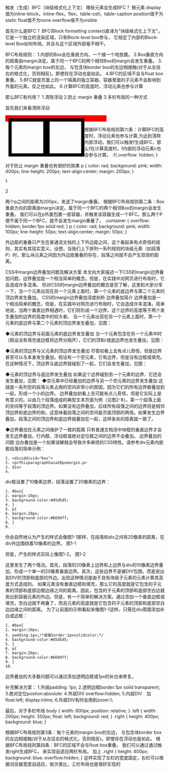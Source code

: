 触发（生成）BFC（块级格式化上下文）   哪些元素会生成BFC？
	根元素
	display值为inline-block，inline-flex，flex，table-cell，table-caption
	position值不为static
	float值不为none
	overflow值不为visible

首先什么是BFC？
BFC(Block formatting context)直译为"块级格式化上下文"。它是一个独立的渲染区域，只有Block-level box参与， 它规定了内部的Block-level Box如何布局，并且与这个区域外部毫不相干。

BFC布局规则：
1.内部的Box会在垂直方向，一个接一个地放置。
2.Box垂直方向的距离由margin决定。属于同一个BFC的两个相邻Box的margin会发生重叠。
3.每个元素的margin box的左边， 与包含块border box的左边相接触(对于从左往右的格式化，否则相反)。即使存在浮动也是如此。
4.BFC的区域不会与float box重叠。
5.BFC就是页面上的一个隔离的独立容器，容器里面的子元素不会影响到外面的元素。反之也如此。
6.计算BFC的高度时，浮动元素也参与计算

那么BFC有何用？
1.清除浮动
2.防止 margin 重叠
3.多栏布局的一种方式

首先我们来看清除浮动
	<style>
		.f{
			border: 10px solid red;
			width: 300px;
		}
		.c{
			border: 10px solid black;
			width:100px;
			height: 100px;
			float: left;
		}
	</style>
	<body>
		<div class="f">
			<div class="c"></div>
			<div class="c"></div>
		</div>
	</body>

根据BFC布局规则第六条：计算BFC的高度时，浮动元素也参与计算,为达到清除内部浮动，我们可以触发f生成BFC，那么f在计算高度时，f内部的浮动元素c也会参与计算。
	.f{
		overflow: hidden;
	}


对于防止 margin 重叠也有很好的效果
	p {
		color: rad;
		background: pink;
		width: 400px;
		line-height: 200px;
		text-align:center;
		margin: 200px;
	}
	<p>1</p>
	<p>2</p>

两个p之间的距离为200px，发送了margin重叠。
根据BFC布局规则第二条：Box垂直方向的距离由margin决定。属于同一个BFC的两个相邻Box的margin会发生重叠。
我们可以在p外面包裹一层容器，并触发该容器生成一个BFC。那么两个P便不属于同一个BFC，就不会发生margin重叠了。
	.container {
		overflow: hidden;
		border:1px solid red;
	}
	p {
		color: rad;
		background: pink;
		width: 100px;
		line-height: 50px;
		text-align:center;
		margin: 50px;
	}
	
外边距的重叠只产生在普通流文档的上下外边距之间，这个看起来有点奇怪的规则，其实有其现实意义。设想，当我们上下排列一系列规则的块级元素（如段落P）时，那么块元素之间因为外边距重叠的存在，段落之间就不会产生双倍的距离。

CSS中margin边界叠加问题及解决方案
本文向大家描述一下CSS的margin边界叠加问题，边界叠加是一个相当简单的概念。但是，在实践中对网页进行布局时，它会造成许多混淆。
你对CSS的margin边界叠加的概念是否了解，这里和大家分享一下，当一个元素出现在另一个元素上面时，第一个元素的底边界与第二个元素的顶边界发生叠加。
CSS的margin边界叠加深度剖析
边界叠加简介
边界叠加是一个相当简单的概念。但是，在实践中对网页进行布局时，它会造成许多混淆。简单地说，当两个垂直边界相遇时，它们将形成一个边界。这个边界的高度等于两个发生叠加的边界的高度中的较大者。
当一个元素出现在另一个元素上面时，第一个元素的底边界与第二个元素的顶边界发生叠加，见图：


◆元素的顶边界与前面元素的底边界发生叠加
当一个元素包含在另一个元素中时（假设没有填充或边框将边界分隔开），它们的顶和/或底边界也发生叠加，见图：


◆元素的顶边界与父元素的顶边界发生叠加
尽管初看上去有点儿奇怪，但是边界甚至可以与本身发生叠加。假设有一个空元素，它有边界，但是没有边框或填充。在这种情况下，顶边界与底边界就碰到了一起，它们会发生叠加，见图：

◆元素的顶边界与底边界发生叠加
如果这个边界碰到另一个元素的边界，它还会发生叠加，见图：
◆空元素中已经叠加的边界与另一个空元素的边界发生叠加
这就是一系列空的段落元素占用的空间非常小的原因，因为它们的所有边界都叠加到一起，形成一个小的边界。
边界叠加初看上去可能有点儿奇怪，但是它实际上是有意义的。以由几个段落组成的典型文本页面为例（见图2-8）。第一个段落上面的空间等于段落的顶边界。如果没有边界叠加，后续所有段落之间的边界将是相邻顶边界和底边界的和。这意味着段落之间的空间是页面顶部的两倍。如果发生边界叠加，段落之间的顶边界和底边界就叠加在一起，这样各处的距离就一致了。

◆边界叠加在元素之间维护了一致的距离
只有普通文档流中块框的垂直边界才会发生边界叠加。行内框、浮动框或绝对定位框之间的边界不会叠加。
边界叠加的问题
边办叠加是一个如果误解就会导致许多麻烦的CSS特性。请参考div元素内嵌套段落的简单示例：

	1. <dividdivid="box"> 
	2. <p>Thisparagraphhasa20pxmargin.p> 
	3. div> 
	4.  
div框设置了10像素边界，段落设置了20像素的边界：

	1. #box{  
	2. margin:10px;  
	3. background-color:#d5d5d5;  
	4. }  
	5. p{  
	6. margin:20px;  
	7. background-color:#6699ff;  
	8. }  
	9.  
你会自然地认为产生的样式会像图1-1那样，在段落和div之间有20像素的距离，在div外边围绕着10像素的边界。
图1-1

但是，产生的样式实际上像图1-2。
图1-2

这里发生了两个情况。首先，段落的20像素上边界和上边界与div的10像素边界叠加，形成一个单一的20像素垂直边界。其次，这些边界不是被DIV包围，而是突出到DIV的顶部和底部的外边。出现这种情况是由于具有块级子元素的元素计算其高度方式造成的。
如果元素没有垂直边框和填充，那么它的高度就是它包含的子元素的顶部和底部边框边缘之间的距离。因此，包含的子元素的顶部和底部空白边就突出到容器元素的外边。但是，有一个简单的解决方案。通过添加一个垂直边框或填充，空白边就不再叠了，而且元素的高度就是它包含的子元素的顶部和底部空白边边缘之间的距离。
为了让前面的示例看起来像图1-1这样，只需在div周围添加补白或边框：

	1. #box{  
	2. margin:10px;  
	3. padding:1px;/*或者border:1pxsolidcolor;*/  
	4. background-color:#d5d5d5;  
	5. }  
	6. p{  
	7. margin:20px;  
	8. background-color:#6699ff;  
	9. }  
	10.  
边界叠加的大多数问题可以通过添加透明边框或1px的补白来修复。

补充解决方案：
1.外层padding: 1px;
2.透明边框border:1px solid transparent;
3.绝对定位postion:absolute:
4.外层DIV  overflow:hidden;
5.内层DIV　加float:left; display:inline;
6.外层DIV有时会用到zoom:1;

最后，对于多栏布局
	body {
	width: 600px;
	position: relative;
	}
	.left {
	width: 200px;
	height: 350px;
	float: left;
	background: red;
	}
	.right {
	height: 400px;
	background: blue;
	}

根据BFC布局规则第3条：每个元素的margin box的左边， 与包含块border box的左边相接触(对于从左往右的格式化，否则相反)。即使存在浮动也是如此。
根据BFC布局规则第四条：BFC的区域不会与float box重叠。
我们可以通过通过触发right生成BFC， 来实现自适应两栏布局。
加上
	.right {
		height: 400px;
		background: blue;
		overflow:hidden;
	}
这样实现了左栏的宽度固定，右栏可以根据浏览器宽度自适应，依次类比，三栏布局也是很好实现的
